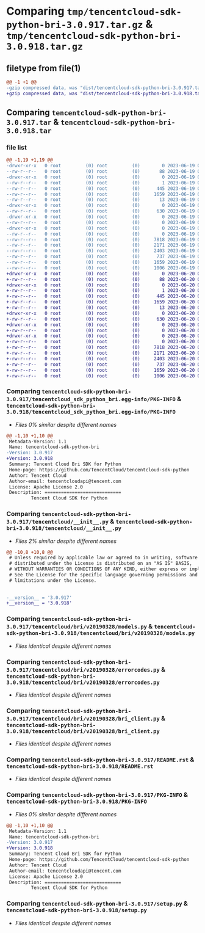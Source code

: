 # Comparing `tmp/tencentcloud-sdk-python-bri-3.0.917.tar.gz` & `tmp/tencentcloud-sdk-python-bri-3.0.918.tar.gz`

## filetype from file(1)

```diff
@@ -1 +1 @@
-gzip compressed data, was "dist/tencentcloud-sdk-python-bri-3.0.917.tar", last modified: Mon Jun 19 00:19:12 2023, max compression
+gzip compressed data, was "dist/tencentcloud-sdk-python-bri-3.0.918.tar", last modified: Tue Jun 20 02:34:19 2023, max compression
```

## Comparing `tencentcloud-sdk-python-bri-3.0.917.tar` & `tencentcloud-sdk-python-bri-3.0.918.tar`

### file list

```diff
@@ -1,19 +1,19 @@
-drwxr-xr-x   0 root         (0) root         (0)        0 2023-06-19 00:19:12.000000 tencentcloud-sdk-python-bri-3.0.917/
--rw-r--r--   0 root         (0) root         (0)       88 2023-06-19 00:19:12.000000 tencentcloud-sdk-python-bri-3.0.917/setup.cfg
-drwxr-xr-x   0 root         (0) root         (0)        0 2023-06-19 00:19:12.000000 tencentcloud-sdk-python-bri-3.0.917/tencentcloud_sdk_python_bri.egg-info/
--rw-r--r--   0 root         (0) root         (0)        1 2023-06-19 00:19:12.000000 tencentcloud-sdk-python-bri-3.0.917/tencentcloud_sdk_python_bri.egg-info/dependency_links.txt
--rw-r--r--   0 root         (0) root         (0)      445 2023-06-19 00:19:12.000000 tencentcloud-sdk-python-bri-3.0.917/tencentcloud_sdk_python_bri.egg-info/SOURCES.txt
--rw-r--r--   0 root         (0) root         (0)     1659 2023-06-19 00:19:12.000000 tencentcloud-sdk-python-bri-3.0.917/tencentcloud_sdk_python_bri.egg-info/PKG-INFO
--rw-r--r--   0 root         (0) root         (0)       13 2023-06-19 00:19:12.000000 tencentcloud-sdk-python-bri-3.0.917/tencentcloud_sdk_python_bri.egg-info/top_level.txt
-drwxr-xr-x   0 root         (0) root         (0)        0 2023-06-19 00:19:12.000000 tencentcloud-sdk-python-bri-3.0.917/tencentcloud/
--rw-r--r--   0 root         (0) root         (0)      630 2023-06-19 00:19:12.000000 tencentcloud-sdk-python-bri-3.0.917/tencentcloud/__init__.py
-drwxr-xr-x   0 root         (0) root         (0)        0 2023-06-19 00:19:12.000000 tencentcloud-sdk-python-bri-3.0.917/tencentcloud/bri/
--rw-r--r--   0 root         (0) root         (0)        0 2023-06-19 00:19:12.000000 tencentcloud-sdk-python-bri-3.0.917/tencentcloud/bri/__init__.py
-drwxr-xr-x   0 root         (0) root         (0)        0 2023-06-19 00:19:12.000000 tencentcloud-sdk-python-bri-3.0.917/tencentcloud/bri/v20190328/
--rw-r--r--   0 root         (0) root         (0)        0 2023-06-19 00:19:12.000000 tencentcloud-sdk-python-bri-3.0.917/tencentcloud/bri/v20190328/__init__.py
--rw-r--r--   0 root         (0) root         (0)     7818 2023-06-19 00:19:12.000000 tencentcloud-sdk-python-bri-3.0.917/tencentcloud/bri/v20190328/models.py
--rw-r--r--   0 root         (0) root         (0)     2171 2023-06-19 00:19:12.000000 tencentcloud-sdk-python-bri-3.0.917/tencentcloud/bri/v20190328/errorcodes.py
--rw-r--r--   0 root         (0) root         (0)     2403 2023-06-19 00:19:12.000000 tencentcloud-sdk-python-bri-3.0.917/tencentcloud/bri/v20190328/bri_client.py
--rw-r--r--   0 root         (0) root         (0)      737 2023-06-19 00:19:12.000000 tencentcloud-sdk-python-bri-3.0.917/README.rst
--rw-r--r--   0 root         (0) root         (0)     1659 2023-06-19 00:19:12.000000 tencentcloud-sdk-python-bri-3.0.917/PKG-INFO
--rw-r--r--   0 root         (0) root         (0)     1006 2023-06-19 00:19:12.000000 tencentcloud-sdk-python-bri-3.0.917/setup.py
+drwxr-xr-x   0 root         (0) root         (0)        0 2023-06-20 02:34:19.000000 tencentcloud-sdk-python-bri-3.0.918/
+-rw-r--r--   0 root         (0) root         (0)       88 2023-06-20 02:34:19.000000 tencentcloud-sdk-python-bri-3.0.918/setup.cfg
+drwxr-xr-x   0 root         (0) root         (0)        0 2023-06-20 02:34:19.000000 tencentcloud-sdk-python-bri-3.0.918/tencentcloud_sdk_python_bri.egg-info/
+-rw-r--r--   0 root         (0) root         (0)        1 2023-06-20 02:34:19.000000 tencentcloud-sdk-python-bri-3.0.918/tencentcloud_sdk_python_bri.egg-info/dependency_links.txt
+-rw-r--r--   0 root         (0) root         (0)      445 2023-06-20 02:34:19.000000 tencentcloud-sdk-python-bri-3.0.918/tencentcloud_sdk_python_bri.egg-info/SOURCES.txt
+-rw-r--r--   0 root         (0) root         (0)     1659 2023-06-20 02:34:19.000000 tencentcloud-sdk-python-bri-3.0.918/tencentcloud_sdk_python_bri.egg-info/PKG-INFO
+-rw-r--r--   0 root         (0) root         (0)       13 2023-06-20 02:34:19.000000 tencentcloud-sdk-python-bri-3.0.918/tencentcloud_sdk_python_bri.egg-info/top_level.txt
+drwxr-xr-x   0 root         (0) root         (0)        0 2023-06-20 02:34:19.000000 tencentcloud-sdk-python-bri-3.0.918/tencentcloud/
+-rw-r--r--   0 root         (0) root         (0)      630 2023-06-20 02:34:19.000000 tencentcloud-sdk-python-bri-3.0.918/tencentcloud/__init__.py
+drwxr-xr-x   0 root         (0) root         (0)        0 2023-06-20 02:34:19.000000 tencentcloud-sdk-python-bri-3.0.918/tencentcloud/bri/
+-rw-r--r--   0 root         (0) root         (0)        0 2023-06-20 02:34:19.000000 tencentcloud-sdk-python-bri-3.0.918/tencentcloud/bri/__init__.py
+drwxr-xr-x   0 root         (0) root         (0)        0 2023-06-20 02:34:19.000000 tencentcloud-sdk-python-bri-3.0.918/tencentcloud/bri/v20190328/
+-rw-r--r--   0 root         (0) root         (0)        0 2023-06-20 02:34:19.000000 tencentcloud-sdk-python-bri-3.0.918/tencentcloud/bri/v20190328/__init__.py
+-rw-r--r--   0 root         (0) root         (0)     7818 2023-06-20 02:34:19.000000 tencentcloud-sdk-python-bri-3.0.918/tencentcloud/bri/v20190328/models.py
+-rw-r--r--   0 root         (0) root         (0)     2171 2023-06-20 02:34:19.000000 tencentcloud-sdk-python-bri-3.0.918/tencentcloud/bri/v20190328/errorcodes.py
+-rw-r--r--   0 root         (0) root         (0)     2403 2023-06-20 02:34:19.000000 tencentcloud-sdk-python-bri-3.0.918/tencentcloud/bri/v20190328/bri_client.py
+-rw-r--r--   0 root         (0) root         (0)      737 2023-06-20 02:34:19.000000 tencentcloud-sdk-python-bri-3.0.918/README.rst
+-rw-r--r--   0 root         (0) root         (0)     1659 2023-06-20 02:34:19.000000 tencentcloud-sdk-python-bri-3.0.918/PKG-INFO
+-rw-r--r--   0 root         (0) root         (0)     1006 2023-06-20 02:34:19.000000 tencentcloud-sdk-python-bri-3.0.918/setup.py
```

### Comparing `tencentcloud-sdk-python-bri-3.0.917/tencentcloud_sdk_python_bri.egg-info/PKG-INFO` & `tencentcloud-sdk-python-bri-3.0.918/tencentcloud_sdk_python_bri.egg-info/PKG-INFO`

 * *Files 0% similar despite different names*

```diff
@@ -1,10 +1,10 @@
 Metadata-Version: 1.1
 Name: tencentcloud-sdk-python-bri
-Version: 3.0.917
+Version: 3.0.918
 Summary: Tencent Cloud Bri SDK for Python
 Home-page: https://github.com/TencentCloud/tencentcloud-sdk-python
 Author: Tencent Cloud
 Author-email: tencentcloudapi@tencent.com
 License: Apache License 2.0
 Description: ============================
         Tencent Cloud SDK for Python
```

### Comparing `tencentcloud-sdk-python-bri-3.0.917/tencentcloud/__init__.py` & `tencentcloud-sdk-python-bri-3.0.918/tencentcloud/__init__.py`

 * *Files 2% similar despite different names*

```diff
@@ -10,8 +10,8 @@
 # Unless required by applicable law or agreed to in writing, software
 # distributed under the License is distributed on an "AS IS" BASIS,
 # WITHOUT WARRANTIES OR CONDITIONS OF ANY KIND, either express or implied.
 # See the License for the specific language governing permissions and
 # limitations under the License.
 
 
-__version__ = '3.0.917'
+__version__ = '3.0.918'
```

### Comparing `tencentcloud-sdk-python-bri-3.0.917/tencentcloud/bri/v20190328/models.py` & `tencentcloud-sdk-python-bri-3.0.918/tencentcloud/bri/v20190328/models.py`

 * *Files identical despite different names*

### Comparing `tencentcloud-sdk-python-bri-3.0.917/tencentcloud/bri/v20190328/errorcodes.py` & `tencentcloud-sdk-python-bri-3.0.918/tencentcloud/bri/v20190328/errorcodes.py`

 * *Files identical despite different names*

### Comparing `tencentcloud-sdk-python-bri-3.0.917/tencentcloud/bri/v20190328/bri_client.py` & `tencentcloud-sdk-python-bri-3.0.918/tencentcloud/bri/v20190328/bri_client.py`

 * *Files identical despite different names*

### Comparing `tencentcloud-sdk-python-bri-3.0.917/README.rst` & `tencentcloud-sdk-python-bri-3.0.918/README.rst`

 * *Files identical despite different names*

### Comparing `tencentcloud-sdk-python-bri-3.0.917/PKG-INFO` & `tencentcloud-sdk-python-bri-3.0.918/PKG-INFO`

 * *Files 0% similar despite different names*

```diff
@@ -1,10 +1,10 @@
 Metadata-Version: 1.1
 Name: tencentcloud-sdk-python-bri
-Version: 3.0.917
+Version: 3.0.918
 Summary: Tencent Cloud Bri SDK for Python
 Home-page: https://github.com/TencentCloud/tencentcloud-sdk-python
 Author: Tencent Cloud
 Author-email: tencentcloudapi@tencent.com
 License: Apache License 2.0
 Description: ============================
         Tencent Cloud SDK for Python
```

### Comparing `tencentcloud-sdk-python-bri-3.0.917/setup.py` & `tencentcloud-sdk-python-bri-3.0.918/setup.py`

 * *Files identical despite different names*

